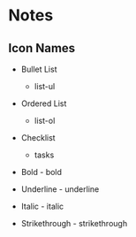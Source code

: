 # Notes

## Icon Names

- Bullet List

  - list-ul

- Ordered List

  - list-ol

- Checklist

  - tasks

- Bold - bold
- Underline - underline
- Italic - italic
- Strikethrough - strikethrough
